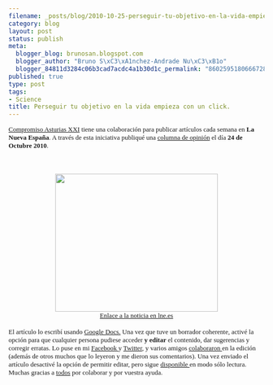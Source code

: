 ```yaml
--- 
filename: _posts/blog/2010-10-25-perseguir-tu-objetivo-en-la-vida-empieza-con-un-click-2.md
category: blog
layout: post
status: publish
meta: 
  blogger_blog: brunosan.blogspot.com
  blogger_author: "Bruno S\xC3\xA1nchez-Andrade Nu\xC3\xB1o"
  blogger_84811d3284c06b3cad7acdc4a1b30d1c_permalink: "8602595180666728908"
published: true
type: post
tags: 
- Science
title: Perseguir tu objetivo en la vida empieza con un click.
---
```

<span class="Apple-style-span" style="font-size:13px;"><span class="Apple-style-span" style="color:black;"><a href="https://www.compromisoasturiasxxi.es/" style="font-family:Verdana;">Compromiso Asturias XXI</a></span></span><span class="Apple-style-span" style="font-family:Verdana;font-size:13px;">&nbsp;tiene una colaboración para publicar artículos cada semana en&nbsp;</span><span class="Apple-style-span" style="font-family:Verdana;font-size:13px;"><b>La Nueva España</b></span><span class="Apple-style-span" style="font-family:Verdana;font-size:13px;">. A través de esta iniciativa publiqué una <a href="https://www.lne.es/opinion/2010/10/24/perseguir-objetivo-vida-empieza-click/984837.html">columna de opinión</a> el día</span><span class="Apple-style-span" style="font-family:Verdana;font-size:13px;">&nbsp;<b>24 de Octubre 2010</b>.</span><br /><span class="Apple-style-span" style="font-family:Verdana;font-size:13px;"><br /></span><br /><div class="separator" style="clear:both;text-align:center;"><a href="https://nasonurb.files.wordpress.com/2010/10/lne1.jpg" style="margin-left:1em;margin-right:1em;"><img border="0" height="271" src="https://nasonurb.files.wordpress.com/2010/10/lne1.jpg?w=300" width="320" /></a></div><div style="text-align:center;"><span class="Apple-style-span" style="font-family:Verdana;font-size:small;"><span class="Apple-style-span" style="font-size:13px;"><a href="https://www.lne.es/opinion/2010/10/24/perseguir-objetivo-vida-empieza-click/984837.html">Enlace a la noticia en lne.es</a></span></span></div><div style="text-align:center;"><span class="Apple-style-span" style="font-family:Verdana;font-size:small;"><br /></span></div><div style="text-align:left;"><span class="Apple-style-span" style="font-family:Verdana;font-size:small;"><span class="Apple-style-span" style="font-size:13px;">El artículo lo escribí usando&nbsp;<a href="https://goo.gl/v8tf">Google Docs.</a>&nbsp;Una vez que tuve un borrador coherente, activé la opción para que cualquier persona pudiese acceder&nbsp;<b>y editar</b>&nbsp;el contenido, dar sugerencias y corregir erratas. Lo puse en mi <a href="https://www.facebook.com/brunosan">Facebook </a>y <a href="https://www.twitter.com/brunosan">Twitter</a>, y varios amigos&nbsp;<a href="https://docs.google.com/Revs?id=0AYxJVrXz_YHIZHc3dGd2aF85OGY5OXhuYmcz&amp;tab=revlist&amp;authkey=CPeM8OYG">colaboraron&nbsp;</a>en la edición (además de otros muchos que lo leyeron y me dieron sus comentarios). Una vez enviado el artículo desactivé la opción de permitir editar, pero sigue&nbsp;<a href="https://goo.gl/v8tf">disponible&nbsp;</a>en modo sólo lectura. Muchas gracias a&nbsp;<a href="https://goo.gl/info/v8tf#week">todos</a>&nbsp;por colaborar y por vuestra ayuda.</span></span></div>
